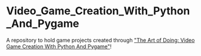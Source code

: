 # Video_Game_Creation_With_Python_And_Pygame
A repository to hold game projects created through ["The Art of Doing: Video Game Creation With Python And Pygame"](https://www.udemy.com/course/the-art-of-doing-video-game-creation-with-python-and-pygame/)!
